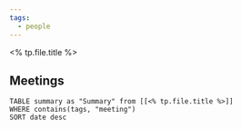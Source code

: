 ```yaml
---
tags:
  - people
---
```

<% tp.file.title %>
## Meetings
```dataview
TABLE summary as "Summary" from [[<% tp.file.title %>]]
WHERE contains(tags, "meeting")
SORT date desc
```
